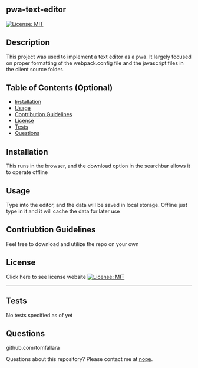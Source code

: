 ## pwa-text-editor
[![License: MIT](https://img.shields.io/badge/License-MIT-yellow.svg)](https://opensource.org/licenses/MIT)

## Description

This project was used to implement a text editor as a pwa. It largely focused on proper formatting of the webpack.config file and the javascript files in the client source folder.
      
## Table of Contents (Optional)

* [Installation](#installation)
* [Usage](#usage)
* [Contribution Guidelines](#contributionsGuidelines)
* [License](#license)
* [Tests](#tests)
* [Questions](#questions)

## Installation

This runs in the browser, and the download option in the searchbar allows it to operate offline

## Usage

Type into the editor, and the data will be saved in local storage. Offline just type in it and it will cache the data for later use
 
## Contriubtion Guidelines
 
Feel free to download and utilize the repo on your own
 
## License
 
Click here to see license website [![License: MIT](https://img.shields.io/badge/License-MIT-yellow.svg)](https://opensource.org/licenses/MIT)
 
---
 
## Tests
 
No tests specified as of yet
 
## Questions
 
github.com/tomfallara

Questions about this repository? Please contact me at [nope](mailto:nope).